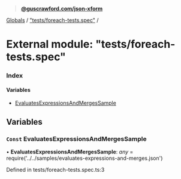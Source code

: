 > **[@guscrawford.com/json-xform](../README.md)**

[Globals](../globals.md) / ["tests/foreach-tests.spec"](_tests_foreach_tests_spec_.md) /

# External module: "tests/foreach-tests.spec"

### Index

#### Variables

* [EvaluatesExpressionsAndMergesSample](_tests_foreach_tests_spec_.md#const-evaluatesexpressionsandmergessample)

## Variables

### `Const` EvaluatesExpressionsAndMergesSample

• **EvaluatesExpressionsAndMergesSample**: *any* =  require('../../samples/evaluates-expressions-and-merges.json')

Defined in tests/foreach-tests.spec.ts:3